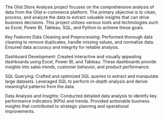 The Olist Store Analysis project focuses on the comprehensive analysis of data from the Olist e-commerce platform. The primary objective is to clean, process, and analyze the data to extract valuable insights that can drive business decisions. This project utilizes various tools and technologies such as Excel, Power BI, Tableau, SQL, and Python to achieve these goals.

Key Features
Data Cleaning and Preprocessing:
Performed thorough data cleaning to remove duplicates, handle missing values, and normalize data. Ensured data accuracy and integrity for reliable analysis.

Dashboard Development:
Created interactive and visually appealing dashboards using Excel, Power BI, and Tableau. These dashboards provide insights into sales trends, customer behavior, and product performance.

SQL Querying:
Crafted and optimized SQL queries to extract and manipulate large datasets. Leveraged SQL to perform in-depth analysis and derive meaningful patterns from the data.

Data Analysis and Insights:
Conducted detailed data analysis to identify key performance indicators (KPIs) and trends. Provided actionable business insights that contributed to strategic planning and operational improvements.
